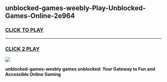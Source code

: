 
## unblocked-games-weebly-Play-Unblocked-Games-Online-2e964
<h3>
<a href="https://premium76.site?title=unblocked-games-weebly&ref=25A">CLICK TO PLAY</a></h3>
<hr>

<h3>
<a href="https://premium76.site?title=unblocked-games-weebly&ref=25A">CLICK 2 PLAY</a>
  
</h3>

<a href="https://premium76.site?title=unblocked-games-weebly&ref=25A"><img src="https://clearcache.store/games.png"></a>


**unblocked-games-weebly games unblocked: Your Gateway to Fun and Accessible Online Gaming**
